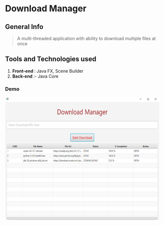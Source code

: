 # Download Manager

## General Info

> A multi-threaded application with ability to download multiple files at once

## Tools and Technologies used

1. <b>Front-end </b> : Java FX, Scene Builder 
2. <b>Back-end </b> :- Java Core

### Demo
<img src="screenshots/screenshot.png" alt="Smiley face" width = "800"  height = "400">
 


